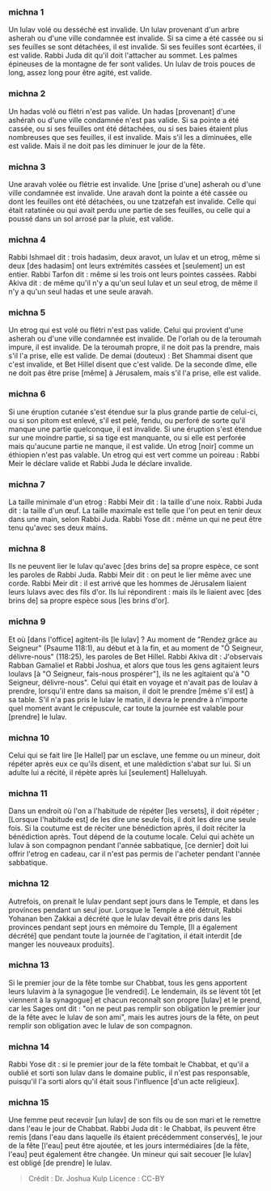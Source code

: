 
### michna 1
Un lulav volé ou desséché est invalide. Un lulav provenant d'un arbre asherah ou d'une ville condamnée est invalide. Si sa cime a été cassée ou si ses feuilles se sont détachées, il est invalide. Si ses feuilles sont écartées, il est valide. Rabbi Juda dit qu'il doit l'attacher au sommet. Les palmes épineuses de la montagne de fer sont valides. Un lulav de trois pouces de long, assez long pour être agité, est valide.

### michna 2
Un hadas volé ou flétri n'est pas valide. Un hadas [provenant] d'une ashérah ou d'une ville condamnée n'est pas valide. Si sa pointe a été cassée, ou si ses feuilles ont été détachées, ou si ses baies étaient plus nombreuses que ses feuilles, il est invalide. Mais s'il les a diminuées, elle est valide. Mais il ne doit pas les diminuer le jour de la fête.

### michna 3
Une aravah volée ou flétrie est invalide. Une [prise d'une] asherah ou d'une ville condamnée est invalide. Une aravah dont la pointe a été cassée ou dont les feuilles ont été détachées, ou une tzatzefah est invalide. Celle qui était ratatinée ou qui avait perdu une partie de ses feuilles, ou celle qui a poussé dans un sol arrosé par la pluie, est valide.

### michna 4
Rabbi Ishmael dit : trois hadasim, deux aravot, un lulav et un etrog, même si deux [des hadasim] ont leurs extrémités cassées et [seulement] un est entier. Rabbi Tarfon dit : même si les trois ont leurs pointes cassées. Rabbi Akiva dit : de même qu'il n'y a qu'un seul lulav et un seul etrog, de même il n'y a qu'un seul hadas et une seule aravah.

### michna 5
Un etrog qui est volé ou flétri n'est pas valide. Celui qui provient d'une asherah ou d'une ville condamnée est invalide. De l'orlah ou de la teroumah impure, il est invalide. De la teroumah propre, il ne doit pas la prendre, mais s'il l'a prise, elle est valide. De demai (douteux) : Bet Shammai disent que c'est invalide, et Bet Hillel disent que c'est valide. De la seconde dîme, elle ne doit pas être prise [même] à Jérusalem, mais s'il l'a prise, elle est valide.

### michna 6
Si une éruption cutanée s'est étendue sur la plus grande partie de celui-ci, ou si son pitom est enlevé, s'il est pelé, fendu, ou perforé de sorte qu'il manque une partie quelconque, il est invalide. Si une éruption s'est étendue sur une moindre partie, si sa tige est manquante, ou si elle est perforée mais qu'aucune partie ne manque, il est valide. Un etrog [noir] comme un éthiopien n'est pas valable. Un etrog qui est vert comme un poireau : Rabbi Meir le déclare valide et Rabbi Juda le déclare invalide.

### michna 7
La taille minimale d'un etrog : Rabbi Meir dit : la taille d'une noix. Rabbi Juda dit : la taille d'un œuf. La taille maximale est telle que l'on peut en tenir deux dans une main, selon Rabbi Juda. Rabbi Yose dit : même un qui ne peut être tenu qu'avec ses deux mains.

### michna 8
Ils ne peuvent lier le lulav qu'avec [des brins de] sa propre espèce, ce sont les paroles de Rabbi Juda. Rabbi Meir dit : on peut le lier même avec une corde. Rabbi Meir dit : il est arrivé que les hommes de Jérusalem liaient leurs lulavs avec des fils d'or. Ils lui répondirent : mais ils le liaient avec [des brins de] sa propre espèce sous [les brins d'or].

### michna 9
Et où [dans l'office] agitent-ils [le lulav] ? Au moment de "Rendez grâce au Seigneur" (Psaume 118:1), au début et à la fin, et au moment de "Ô Seigneur, délivre-nous" (118:25), les paroles de Bet Hillel. Rabbi Akiva dit : J'observais Rabban Gamaliel et Rabbi Joshua, et alors que tous les gens agitaient leurs loulavs [à "O Seigneur, fais-nous prospérer"], ils ne les agitaient qu'à "O Seigneur, délivre-nous". Celui qui était en voyage et n'avait pas de loulav à prendre, lorsqu'il entre dans sa maison, il doit le prendre [même s'il est] à sa table. S'il n'a pas pris le lulav le matin, il devra le prendre à n'importe quel moment avant le crépuscule, car toute la journée est valable pour [prendre] le lulav.

### michna 10
Celui qui se fait lire [le Hallel] par un esclave, une femme ou un mineur, doit répéter après eux ce qu'ils disent, et une malédiction s'abat sur lui. Si un adulte lui a récité, il répète après lui [seulement] Halleluyah.

### michna 11
Dans un endroit où l'on a l'habitude de répéter [les versets], il doit répéter ; [Lorsque l'habitude est] de les dire une seule fois, il doit les dire une seule fois. Si la coutume est de réciter une bénédiction après, il doit réciter la bénédiction après. Tout dépend de la coutume locale. Celui qui achète un lulav à son compagnon pendant l'année sabbatique, [ce dernier] doit lui offrir l'etrog en cadeau, car il n'est pas permis de l'acheter pendant l'année sabbatique.

### michna 12
Autrefois, on prenait le lulav pendant sept jours dans le Temple, et dans les provinces pendant un seul jour. Lorsque le Temple a été détruit, Rabbi Yohanan ben Zakkai a décrété que le lulav devait être pris dans les provinces pendant sept jours en mémoire du Temple, [Il a également décrété] que pendant toute la journée de l'agitation, il était interdit [de manger les nouveaux produits].

### michna 13
Si le premier jour de la fête tombe sur Chabbat, tous les gens apportent leurs lulavim à la synagogue [le vendredi]. Le lendemain, ils se lèvent tôt [et viennent à la synagogue] et chacun reconnaît son propre [lulav] et le prend, car les Sages ont dit : "on ne peut pas remplir son obligation le premier jour de la fête avec le lulav de son ami", mais les autres jours de la fête, on peut remplir son obligation avec le lulav de son compagnon.

### michna 14
Rabbi Yose dit : si le premier jour de la fête tombait le Chabbat, et qu'il a oublié et sorti son lulav dans le domaine public, il n'est pas responsable, puisqu'il l'a sorti alors qu'il était sous l'influence [d'un acte religieux].

### michna 15
Une femme peut recevoir [un lulav] de son fils ou de son mari et le remettre dans l'eau le jour de Chabbat. Rabbi Juda dit : le Chabbat, ils peuvent être remis [dans l'eau dans laquelle ils étaient précédemment conservés], le jour de la fête [l'eau] peut être ajoutée, et les jours intermédiaires [de la fête, l'eau] peut également être changée. Un mineur qui sait secouer [le lulav] est obligé [de prendre] le lulav.

>Crédit : Dr. Joshua Kulp
>Licence : CC-BY